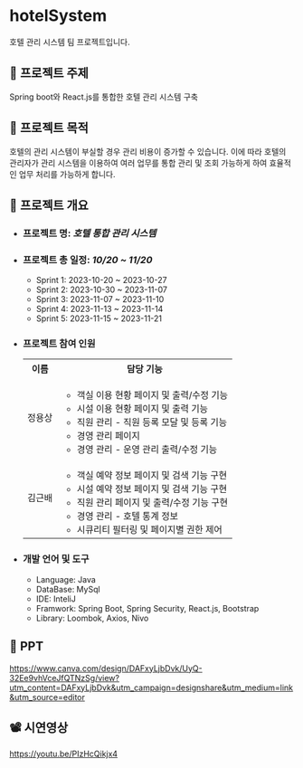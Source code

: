 # hotelSystem
호텔 관리 시스템 팀 프로젝트입니다. 

## 📌 프로젝트 주제
Spring boot와 React.js를 통합한 호텔 관리 시스템 구축

## 📌 프로젝트 목적
호텔의 관리 시스템이 부실할 경우 관리 비용이 증가할 수 있습니다.
이에 따라 호텔의 관리자가 관리 시스템을 이용하여 여러 업무를 통합 관리 및 조회 가능하게 하여 
효율적인 업무 처리를 가능하게 합니다.

## 📗 프로젝트 개요

- ### **프로젝트 명:** ***호텔 통합 관리 시스템***
  
- ### **프로젝트 총 일정:** ***10/20 ~ 11/20***
    - Sprint 1: 2023-10-20 ~ 2023-10-27
    - Sprint 2: 2023-10-30 ~ 2023-11-07
    - Sprint 3: 2023-11-07 ~ 2023-11-10
    - Sprint 4: 2023-11-13 ~ 2023-11-14
    - Sprint 5: 2023-11-15 ~ 2023-11-21
      
- ### **프로젝트 참여 인원**
  <table>
    <tr>
      <th>이름</th>
      <th>
        담당 기능
      </th>
    </tr>
    <tr>
      <td>정용상</td>
      <td>
         <ul>
          <li>객실 이용 현황 페이지 및 출력/수정 기능</li>
          <li>시설 이용 현황 페이지 및 출력 기능</li>
          <li>직원 관리 - 직원 등록 모달 및 등록 기능</li>
          <li>경영 관리 페이지</li>
          <li>경영 관리 - 운영 관리 출력/수정 기능</li>
        </ul>
      </td>
    </tr>
    <tr>
      <td>김근배</td>
      <td>
         <ul>
          <li> 객실 예약 정보 페이지 및 검색 기능 구현</li>
          <li>시설 예약 정보 페이지 및 검색 기능 구현</li>
          <li>직원 관리 페이지 및 출력/수정 기능 구현</li>
          <li>경영 관리 - 호텔 통계 정보</li>
          <li>시큐리티 필터링 및 페이지별 권한 제어</li>
        </ul>
      </td>
    </tr>
  </table>
  
- ### **개발 언어 및 도구**
  
  - Language: Java
  - DataBase: MySql
  - IDE: InteliJ
  - Framwork: Spring Boot, Spring Security, React.js, Bootstrap
  - Library: Loombok, Axios, Nivo

## 📑 PPT
https://www.canva.com/design/DAFxyLjbDvk/UyQ-32Ee9vhVceJfQTNzSg/view?utm_content=DAFxyLjbDvk&utm_campaign=designshare&utm_medium=link&utm_source=editor

## 📽️ 시연영상
https://youtu.be/PIzHcQikjx4
